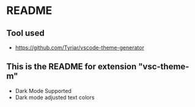 # README

## Tool used
- https://github.com/Tyriar/vscode-theme-generator

## This is the README for extension "vsc-theme-m"

* Dark Mode Supported
* Dark mode adjusted text colors

